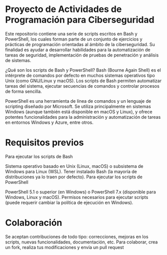 # Proyecto de Actividades de Programación para Ciberseguridad

Este repositorio contiene una serie de scripts escritos en Bash y PowerShell, los cuales forman parte de un conjunto de ejercicios y prácticas de programación orientadas al ámbito de la ciberseguridad. Su finalidad es ayudar a desarrollar habilidades para la automatización de tareas de seguridad, implementación de pruebas de penetración y análisis de sistemas.

¿Qué son los scripts de Bash y PowerShell?
Bash (Bourne Again Shell) es el intérprete de comandos por defecto en muchos sistemas operativos tipo Unix (como GNU/Linux y macOS). Los scripts de Bash permiten automatizar tareas del sistema, ejecutar secuencias de comandos y controlar procesos de forma sencilla.

PowerShell es una herramienta de línea de comandos y un lenguaje de scripting diseñado por Microsoft. Se utiliza principalmente en sistemas Windows (aunque también está disponible en macOS y Linux), y ofrece potentes funcionalidades para la administración y automatización de tareas en entornos Windows y Azure, entre otros.

# Requisitos previos
Para ejecutar los scripts de Bash

Sistema operativo basado en Unix (Linux, macOS) o subsistema de Windows para Linux (WSL).
Tener instalado Bash (la mayoría de distribuciones ya lo traen por defecto).
Para ejecutar los scripts de PowerShell

PowerShell 5.1 o superior (en Windows) o PowerShell 7.x (disponible para Windows, Linux y macOS).
Permisos necesarios para ejecutar scripts (puede requerir cambiar la política de ejecución en Windows).


# Colaboración
Se aceptan contribuciones de todo tipo: correcciones, mejoras en los scripts, nuevas funcionalidades, documentación, etc.
Para colaborar, crea un fork, realiza tus modificaciones y envía un pull request
